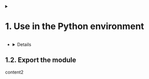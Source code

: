 <details>
<summary><h1>1. Use in the Python environment</h1></summary>

+ <details>
<summary><h2>1.1. Import the module</h2></summary>
content1
</details>

+ <details>
<summary><h2>1.2. Export the module</h2></summary>
content2
</details>

</details>
